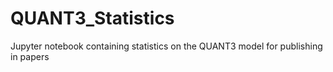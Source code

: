 # QUANT3_Statistics
Jupyter notebook containing statistics on the QUANT3 model for publishing in papers
